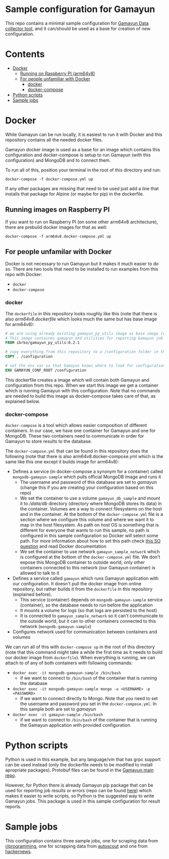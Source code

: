 # Sample configuration for Gamayun
This repo contains a minimal sample configuration for [Gamayun Data collector tool](https://github.com/ivan-brko/Gamayun), and it can/should be used as a base for creation of new configuration.

# Contents

* [Docker](#docker-top)
  * [Running on Raspberry PI (arm64v8)](#rpi)
  * [For people unfamiliar with Docker](#for-docker-unfamiliar)
    * [docker](#docker-low)
    * [docker-compose](#docker-compose)
* [Python scripts](#python-scripts)
* [Sample jobs](#sample-jobs)

<a name="docker-top"></a>
# Docker
While Gamayun can be run locally, it is easiest to run it with Docker and this repository contains all the needed docker files.

Gamayun docker image is used as a base for an image which contains this configuration and docker-compose is setup to run Gamayun (with this configuration) and MongoDB and to connect them. 

To run all of this, position your terminal in the root of this directory and run:
```docker
docker-compose -f docker-compose.yml up
```
If any other packages are missing that need to be used just add a line that installs that package for Alpine (or maybe for pip) in the dockerfile.

<a name="rpi"></a>
## Running images on Raspberry PI
If you want to run on Raspberry PI (on some other arm64v8 architecture), there are prebuild docker images for that as well:
```docker
docker-compose -f arm64v8.docker-compose.yml up
```

<a name="for-docker-unfamiliar"></a>
## For people unfamilar with Docker
Docker is not necessary to run Gamayun but it makes it much easier to do so. 
There are two tools that need to be installed to run examples from this repo with Docker:
 * ```docker```
 * ```docker-compose```

<a name="docker-low"></a>
### docker

The ```dockerfile``` in this repository looks roughly like this (note that there is also _arm64v8.dockerfile_ which looks much the same but has base image for arm64v8):
```dockerfile
# we are using already existing gamayun_py_utils image as base image (will be pulled from docker registry). 
# This image containes gamayun and utilities for reporting Gamayun job results from python scripts
FROM ibrko/gamayun_py_utils:0.2.1 

# copy everything from this repository to a /configuration folder in the docker container
COPY . /configuration

# set the env var so that Gamayun knows where to look for configuration
ENV GAMAYUN_CONF_ROOT /configuration
```

This dockerfile creates a image which will contain both Gamayun and configuration from this repo. When we start this image we get a container which is running Gamayun with this configuration. Note that no commands are needed to build this image as docker-compose takes care of that, as explained below.

<a name="docker-compose"></a>
### docker-compose

```docker-compose``` is a tool which allows easier composition of different containers. In our case, we have one container for Gamayun and one for MongoDB. These two containers need to communicate in order for Gamayun to store results to the database.

The ```docker-compose.yml``` that can be found in this repository does the following (note that there is also arm64v8.docker-compose.yml which is the same like this one except it builds image for arm64v8):
 * Defines a service (in docker-compose a synonym for a container) called ```mongodb-gamayun-sample``` which pulls official MongoDB image and runs it
   * The username and password of this database are set to _gamayun_ (change this if you are creating your configuration based on this repo)
   * We set the container to use a volume ```gamayun_db_sample``` and mount it to _/data/db_ directory (directory where MongoDB stores its data) in the container. Volumes are a way to connect filesystems on the host and in the container. At the bottom of the ```docker-compose.yml``` file is a section where we configure this volume and where we want it to map in the host filesystem. As path on host OS is something that is different for everyone that wants to run this sample, no path is configured in this sample configuration so Docker will select some path. For more information about how to set this path check [this SO question](https://stackoverflow.com/questions/36387032/how-to-set-a-path-on-host-for-a-named-volume-in-docker-compose-yml) and read Docker documentation 
   * We set the container to use network ```gamayun_sample_network``` which is configured at the bottom of the ```docker-compose.yml``` file. We don't expose this MongoDB container to outside world, only other containers connected to this network (our Gamayun container) is allowed to talk to it
 * Defines a service called ```gamayun``` which runs Gamayun application with our configuration. It doesn't pull the docker image from online repository, but rather builds it from the ```dockerfile``` in this repository (explained before).
   * This service (container) depends on ```mongodb-gamayun-sample``` service (container), so the database needs to run before the application
   * It mounts a volume for logs (so that logs are persisted to the host)
   * It is connected to ```gamayun_sample_network``` so it can't communicate to the outside world, but it can to other containers connected to this network (```mongodb-gamayun-sample```)
 * Configures network used for communication between containers and volumes

We can run all of this with ```docker-compose up``` in the root of this directory (note that this command might take a while the first time as it needs to build our docker image from ```dockerfile```). When everything is running, we can attach to of any of both containers with following commands:
 * ``` docker exec -it mongodb-gamayun-sample /bin/bash ```
   * if we want to connect to ```/bin/bash``` of the container that is running the database
 * ``` docker exec -it mongodb-gamayun-sample mongo -u <USERNAME> -p <PASSWORD> ```
   * if we want to connect directly to Mongo. Note that you need to set the username and password you set in the ```docker-compose.yml```. In this sample both are set to _gamayun_
 * ``` docker exec -it gamayun-sample /bin/bash ```
   * if we want to connect to ```/bin/bash``` of the container that is running the Gamayun application with provided configuration

<a name="python-scripts"></a>
# Python scripts
Python is used in this example, but any language/vm that has grpc support can be used instead (only the dockerfile needs to be modified to install apropriate packages). Protobuf files can be found in the [Gamayun main repo](https://github.com/ivan-brko/Gamayun).

However, for Python there is already Gamayun pip package that can be used for reporting job results or errors (repo can be found [here](https://github.com/ivan-brko/GamayunPyUtils)) which makes it easier to write scripts, so Python is the suggested way to write Gamayun jobs. This package is used in this sample configuration for result reports. 

<a name="sample-jobs"></a>
# Sample jobs
This configuration contains three sample jobs, one for scraping data from [r/programming](https://www.reddit.com/r/programming/), one for scrapping data from [autoscout](https://www.autoscout24.hr/)  and one from [hackernews](https://news.ycombinator.com/).